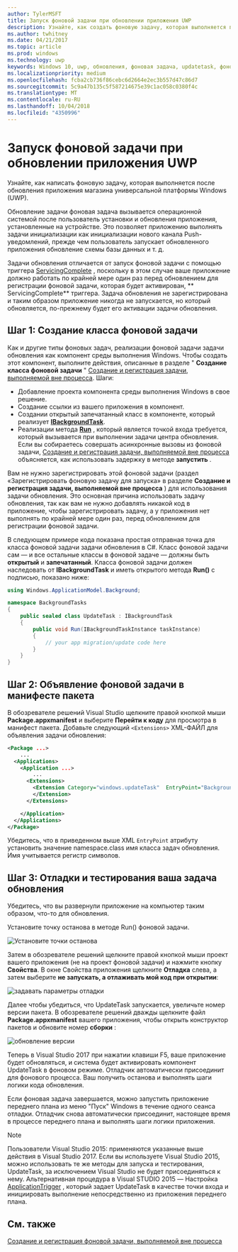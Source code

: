 ```yaml
---
author: TylerMSFT
title: Запуск фоновой задачи при обновлении приложения UWP
description: Узнайте, как создать фоновую задачу, которая выполняется при обновлении приложения магазина универсальной платформы Windows (UWP).
ms.author: twhitney
ms.date: 04/21/2017
ms.topic: article
ms.prod: windows
ms.technology: uwp
keywords: Windows 10, uwp, обновления, фоновая задача, updatetask, фоновой задачи
ms.localizationpriority: medium
ms.openlocfilehash: fcba2cb736f86cebc6d2664e2ec3b557d47c86d7
ms.sourcegitcommit: 5c9a47b135c5f587214675e39c1ac058c0380f4c
ms.translationtype: MT
ms.contentlocale: ru-RU
ms.lasthandoff: 10/04/2018
ms.locfileid: "4350996"
---
```

# <a name="run-a-background-task-when-your-uwp-app-is-updated"></a>Запуск фоновой задачи при обновлении приложения UWP

Узнайте, как написать фоновую задачу, которая выполняется после обновления приложения магазина универсальной платформы Windows (UWP).

Обновление задачи фоновая задача вызывается операционной системой после пользователь установки и обновления приложения, установленные на устройстве. Это позволяет приложению выполнять задачи инициализации как инициализации нового канала Push-уведомлений, прежде чем пользователь запускает обновленного приложения обновление схемы базы данных и т. д.

Задачи обновления отличается от запуск фоновой задачи с помощью триггера [ServicingComplete](https://docs.microsoft.com/uwp/api/Windows.ApplicationModel.Background.SystemTriggerType) , поскольку в этом случае ваше приложение должно работать по крайней мере один раз перед обновлением для регистрации фоновой задачи, которая будет активирован, ** ServicingComplete** триггера.  Задача обновления не зарегистрирована и таким образом приложение никогда не запускается, но который обновляется, по-прежнему будет его активации задачи обновления.

## <a name="step-1-create-the-background-task-class"></a>Шаг 1: Создание класса фоновой задачи

Как и другие типы фоновых задач, реализации фоновой задачи задачи обновления как компонент среды выполнения Windows. Чтобы создать этот компонент, выполните действия, описанные в разделе " **Создание класса фоновой задачи** " [Создание и регистрация задачи, выполняемой вне процесса](https://docs.microsoft.com/windows/uwp/launch-resume/create-and-register-a-background-task). Шаги:

- Добавление проекта компонента среды выполнения Windows в свое решение.
- Создание ссылки из вашего приложения в компонент.
- Создании открытый запечатанный класс в компоненте, который реализует [**IBackgroundTask**](https://msdn.microsoft.com/library/windows/apps/br224794).
- Реализации метода [**Run**](https://msdn.microsoft.com/library/windows/apps/br224811) , который является точкой входа требуется, который вызывается при выполнении задачи центра обновления. Если вы собираетесь совершать асинхронные вызовы из фоновой задачи, [Создание и регистрация задачи, выполняемой вне процесса](https://docs.microsoft.com/windows/uwp/launch-resume/create-and-register-a-background-task) объясняется, как использовать задержку в методе **запустить** .

Вам не нужно зарегистрировать этой фоновой задачи (раздел «Зарегистрировать фоновую задачу для запуска» в разделе **Создание и регистрация задачи, выполняемой вне процесса** ) для использования задачи обновления. Это основная причина использовать задачу обновления, так как вам не нужно добавлять никакой код в приложение, чтобы зарегистрировать задачу, а у приложения нет выполнять по крайней мере один раз, перед обновлением для регистрации фоновой задачи.

В следующем примере кода показана простая отправная точка для класса фоновой задачи задачи обновления в C#. Класс фоновой задачи сам — и все остальные классы в фоновой задаче — должны быть **открытый** и **запечатанный**. Класса фоновой задачи должен наследовать от **IBackgroundTask** и иметь открытого метода **Run()** с подписью, показано ниже:

```cs
using Windows.ApplicationModel.Background;

namespace BackgroundTasks
{
    public sealed class UpdateTask : IBackgroundTask
    {
        public void Run(IBackgroundTaskInstance taskInstance)
        {
            // your app migration/update code here
        }
    }
}
```

## <a name="step-2-declare-your-background-task-in-the-package-manifest"></a>Шаг 2: Объявление фоновой задачи в манифесте пакета

В обозревателе решений Visual Studio щелкните правой кнопкой мыши **Package.appxmanifest** и выберите **Перейти к коду** для просмотра в манифест пакета. Добавьте следующий `<Extensions>` XML-ФАЙЛ для объявления задачи обновления:

```XML
<Package ...>
    ...
  <Applications>  
    <Application ...>  
        ...
      <Extensions>  
        <Extension Category="windows.updateTask"  EntryPoint="BackgroundTasks.UpdateTask">  
        </Extension>  
      </Extensions>

    </Application>  
  </Applications>  
</Package>
```

Убедитесь, что в приведенном выше XML `EntryPoint` атрибуту установить значение namespace.class имя класса задач обновления. Имя учитывается регистр символов.

## <a name="step-3-debugtest-your-update-task"></a>Шаг 3: Отладки и тестирования ваша задача обновления

Убедитесь, что вы развернули приложение на компьютер таким образом, что-то для обновления.

Установите точку останова в методе Run() фоновой задачи.

![Установите точки останова](images/run-func-breakpoint.png)

Затем в обозревателе решений щелкните правой кнопкой мыши проект вашего приложения (не на проект фоновой задачи) и нажмите кнопку **Свойства**. В окне Свойства приложения щелкните **Отладка** слева, а затем выберите **не запускать, а отлаживать мой код при открытии**:

![задавать параметры отладки](images/do-not-launch-but-debug.png)

Далее чтобы убедиться, что UpdateTask запускается, увеличьте номер версии пакета. В обозревателе решений дважды щелкните файл **Package.appxmanifest** вашего приложения, чтобы открыть конструктор пакетов и обновите номер **сборки** :

![обновление версии](images/bump-version.png)

Теперь в Visual Studio 2017 при нажатии клавиши F5, ваше приложение будет обновляться, и система будет активировать компонент UpdateTask в фоновом режиме. Отладчик автоматически присоединит для фонового процесса. Ваш получить останова и выполнять шаги логики кода обновления.

Если фоновая задача завершается, можно запустить приложение переднего плана из меню "Пуск" Windows в течение одного сеанса отладки. Отладчик снова автоматически присоединит, настоящее время в процессе переднего плана и выполнять шаги логики приложения.

> [!NOTE]
> Пользователи Visual Studio 2015: применяются указанные выше действия в Visual Studio 2017. Если вы используете Visual Studio 2015, можно использовать те же методы для запуска и тестирования, UpdateTask, за исключением Visual Studio не будет присоединяться к нему. Альтернативная процедура в Visual STUDIO 2015 — Настройка [ApplicationTrigger](https://docs.microsoft.com/windows/uwp/launch-resume/trigger-background-task-from-app) , который задает UpdateTask в качестве точки входа и инициировать выполнение непосредственно из приложения переднего плана.

## <a name="see-also"></a>См. также

[Создание и регистрация фоновой задачи, выполняемой вне процесса](https://docs.microsoft.com/windows/uwp/launch-resume/create-and-register-a-background-task)

